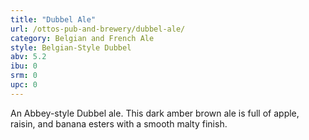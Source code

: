 ```yaml
---
title: "Dubbel Ale"
url: /ottos-pub-and-brewery/dubbel-ale/
category: Belgian and French Ale
style: Belgian-Style Dubbel
abv: 5.2
ibu: 0
srm: 0
upc: 0
---
```

An Abbey-style Dubbel ale. This dark amber brown ale is full of apple, raisin, and banana esters with a smooth malty finish.
